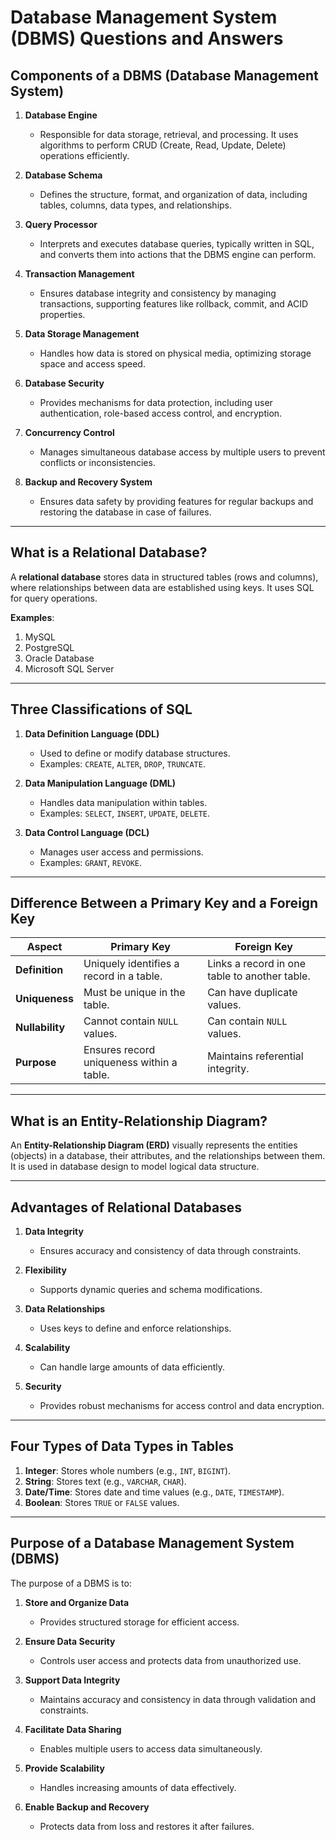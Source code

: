 
# Database Management System (DBMS) Questions and Answers

## Components of a DBMS (Database Management System)
1. **Database Engine**  
   - Responsible for data storage, retrieval, and processing. It uses algorithms to perform CRUD (Create, Read, Update, Delete) operations efficiently.  
   
2. **Database Schema**  
   - Defines the structure, format, and organization of data, including tables, columns, data types, and relationships.  

3. **Query Processor**  
   - Interprets and executes database queries, typically written in SQL, and converts them into actions that the DBMS engine can perform.  

4. **Transaction Management**  
   - Ensures database integrity and consistency by managing transactions, supporting features like rollback, commit, and ACID properties.  

5. **Data Storage Management**  
   - Handles how data is stored on physical media, optimizing storage space and access speed.  

6. **Database Security**  
   - Provides mechanisms for data protection, including user authentication, role-based access control, and encryption.  

7. **Concurrency Control**  
   - Manages simultaneous database access by multiple users to prevent conflicts or inconsistencies.  

8. **Backup and Recovery System**  
   - Ensures data safety by providing features for regular backups and restoring the database in case of failures.  

---

## What is a Relational Database? 
A **relational database** stores data in structured tables (rows and columns), where relationships between data are established using keys. It uses SQL for query operations. 

**Examples**:  
1. MySQL  
2. PostgreSQL  
3. Oracle Database  
4. Microsoft SQL Server  

---

## Three Classifications of SQL
1. **Data Definition Language (DDL)**  
   - Used to define or modify database structures.  
   - Examples: `CREATE`, `ALTER`, `DROP`, `TRUNCATE`.  

2. **Data Manipulation Language (DML)**  
   - Handles data manipulation within tables.  
   - Examples: `SELECT`, `INSERT`, `UPDATE`, `DELETE`.  

3. **Data Control Language (DCL)**  
   - Manages user access and permissions.  
   - Examples: `GRANT`, `REVOKE`.  

---

## Difference Between a Primary Key and a Foreign Key
| **Aspect**         | **Primary Key**                                     | **Foreign Key**                                |
|---------------------|----------------------------------------------------|-----------------------------------------------|
| **Definition**      | Uniquely identifies a record in a table.           | Links a record in one table to another table. |
| **Uniqueness**      | Must be unique in the table.                       | Can have duplicate values.                    |
| **Nullability**     | Cannot contain `NULL` values.                     | Can contain `NULL` values.                    |
| **Purpose**         | Ensures record uniqueness within a table.          | Maintains referential integrity.              |

---

## What is an Entity-Relationship Diagram?
An **Entity-Relationship Diagram (ERD)** visually represents the entities (objects) in a database, their attributes, and the relationships between them. It is used in database design to model logical data structure.

---

## Advantages of Relational Databases
1. **Data Integrity**  
   - Ensures accuracy and consistency of data through constraints.  

2. **Flexibility**  
   - Supports dynamic queries and schema modifications.  

3. **Data Relationships**  
   - Uses keys to define and enforce relationships.  

4. **Scalability**  
   - Can handle large amounts of data efficiently.  

5. **Security**  
   - Provides robust mechanisms for access control and data encryption.  

---

## Four Types of Data Types in Tables
1. **Integer**: Stores whole numbers (e.g., `INT`, `BIGINT`).  
2. **String**: Stores text (e.g., `VARCHAR`, `CHAR`).  
3. **Date/Time**: Stores date and time values (e.g., `DATE`, `TIMESTAMP`).  
4. **Boolean**: Stores `TRUE` or `FALSE` values.  

---

## Purpose of a Database Management System (DBMS)
The purpose of a DBMS is to:
1. **Store and Organize Data**  
   - Provides structured storage for efficient access.  

2. **Ensure Data Security**  
   - Controls user access and protects data from unauthorized use.  

3. **Support Data Integrity**  
   - Maintains accuracy and consistency in data through validation and constraints.  

4. **Facilitate Data Sharing**  
   - Enables multiple users to access data simultaneously.  

5. **Provide Scalability**  
   - Handles increasing amounts of data effectively.  

6. **Enable Backup and Recovery**  
   - Protects data from loss and restores it after failures.  
